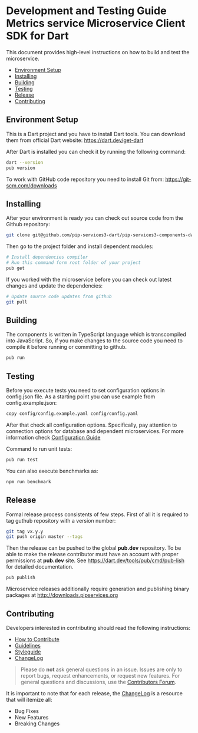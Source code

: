 # Development and Testing Guide <br/> Metrics service Microservice Client SDK for Dart

This document provides high-level instructions on how to build and test the microservice.

* [Environment Setup](#setup)
* [Installing](#install)
* [Building](#build)
* [Testing](#test)
* [Release](#release)
* [Contributing](#contrib) 

## <a name="setup"></a> Environment Setup

This is a Dart project and you have to install Dart tools. 
You can download them from official Dart website: https://dart.dev/get-dart 

After Dart is installed you can check it by running the following command:
```bash
dart --version
pub version
```
To work with GitHub code repository you need to install Git from: https://git-scm.com/downloads

## <a name="install"></a> Installing

After your environment is ready you can check out source code from the Github repository:
```bash
git clone git@github.com/pip-services3-dart/pip-services3-components-dart.git
```

Then go to the project folder and install dependent modules:

```bash
# Install dependencies compiler
# Run this command form root folder of your project
pub get

```

If you worked with the microservice before you can check out latest changes and update the dependencies:
```bash
# Update source code updates from github
git pull

```

## <a name="build"></a> Building

The components is written in TypeScript language which is transcompiled into JavaScript.
So, if you make changes to the source code you need to compile it before running or committing to github.

```bash
pub run
```


## <a name="test"></a> Testing

Before you execute tests you need to set configuration options in config.json file.
As a starting point you can use example from config.example.json:

```bash
copy config/config.example.yaml config/config.yaml
``` 

After that check all configuration options. Specifically, pay attention to connection options
for database and dependent microservices. For more information check [Configuration Guide](Configuration.md) 

Command to run unit tests:
```bash
pub run test
```

You can also execute benchmarks as:
```bash
npm run benchmark
```

## <a name="release"></a> Release

Formal release process consistents of few steps. 
First of all it is required to tag guthub repository with a version number:

```bash
git tag vx.y.y
git push origin master --tags
```

Then the release can be pushed to the global **pub.dev** repository. 
To be able to make the release contributor must have an account with proper
permissions at **pub.dev** site.
See https://dart.dev/tools/pub/cmd/pub-lish for detailed documentation.

```bash
pub publish
```

Microservice releases additionally require generation and publishing 
binary packages at http://downloads.pipservices.org

## <a name="contrib"></a> Contributing

Developers interested in contributing should read the following instructions:

- [How to Contribute](http://www.pipservices.org/contribute/)
- [Guidelines](http://www.pipservices.org/contribute/guidelines)
- [Styleguide](http://www.pipservices.org/contribute/styleguide)
- [ChangeLog](../CHANGELOG.md)

> Please do **not** ask general questions in an issue. Issues are only to report bugs, request
  enhancements, or request new features. For general questions and discussions, use the
  [Contributors Forum](http://www.pipservices.org/forums/forum/contributors/).

It is important to note that for each release, the [ChangeLog](../CHANGELOG.md) is a resource that will
itemize all:

- Bug Fixes
- New Features
- Breaking Changes